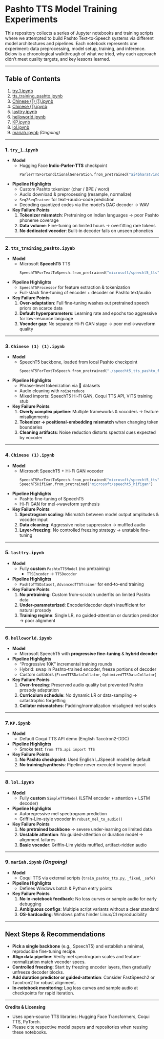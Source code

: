 # Pashto TTS Model Training Experiments

This repository collects a series of Jupyter notebooks and training scripts where we attempted to build Pashto Text-to-Speech systems via different model architectures and pipelines. Each notebook represents one experiment: data preprocessing, model setup, training, and inference. Below is a chronological walkthrough of what we tried, why each approach didn’t meet quality targets, and key lessons learned.

---

## Table of Contents

1. [try_1.ipynb](#1-try_1ipynb)  
2. [tts_training_pashto.ipynb](#2-tts_training_pashtoipynb)  
3. [Chinese (1) (1).ipynb](#3-chinese-1-1ipynb)  
4. [Chinese (1).ipynb](#4-chinese-1ipynb)  
5. [lasttry.ipynb](#5-lasttryipynb)  
6. [helloworld.ipynb](#6-helloworldipynb)  
7. [KP.ipynb](#7-kpipynb)  
8. [lol.ipynb](#8-lolipynb)  
9. [mariah.ipynb](#9-mariahipynb) *(Ongoing)*  

---

### 1. `try_1.ipynb`

- **Model**  
  - Hugging Face **Indic-Parler-TTS** checkpoint  
    ```python
    ParlerTTSForConditionalGeneration.from_pretrained("ai4bharat/indic-parler-tts")
    ```
- **Pipeline Highlights**  
  - Custom Pashto tokenizer (char / BPE / word)  
  - Audio download & preprocessing (resample, normalize)  
  - `Seq2SeqTrainer` for text→audio-code prediction  
  - Decoding quantized codes via the model’s DAC decoder → WAV  
- **Key Failure Points**  
  1. **Tokenizer mismatch**: Pretraining on Indian languages → poor Pashto phoneme coverage  
  2. **Data volume**: Fine-tuning on limited hours → overfitting rare tokens  
  3. **No dedicated vocoder**: Built-in decoder fails on unseen phonetics  

---

### 2. `tts_training_pashto.ipynb`

- **Model**  
  - Microsoft **SpeechT5** TTS  
    ```python
    SpeechT5ForTextToSpeech.from_pretrained("microsoft/speecht5_tts")
    ```
- **Pipeline Highlights**  
  - `SpeechT5Processor` for feature extraction & tokenization  
  - Full-stack fine-tuning of encoder + decoder on Pashto text/audio  
- **Key Failure Points**  
  1. **Over-adaptation**: Full fine-tuning washes out pretrained speech priors on scarce data  
  2. **Default hyperparameters**: Learning rate and epochs too aggressive for low-resource language  
  3. **Vocoder gap**: No separate Hi-Fi GAN stage → poor mel→waveform quality  

---

### 3. `Chinese (1) (1).ipynb`

- **Model**  
  - SpeechT5 backbone, loaded from local Pashto checkpoint  
    ```python
    SpeechT5ForTextToSpeech.from_pretrained("./speecht5_tts_pashto_final")
    ```
- **Pipeline Highlights**  
  - Phrase-level tokenization via 🤗 datasets  
  - Audio cleaning with `noisereduce`  
  - Mixed imports: SpeechT5 Hi-Fi GAN, Coqui TTS API, VITS training stub  
- **Key Failure Points**  
  1. **Overly complex pipeline**: Multiple frameworks & vocoders → feature misalignments  
  2. **Tokenizer → positional-embedding mismatch** when changing token boundaries  
  3. **Cleaning artifacts**: Noise reduction distorts spectral cues expected by vocoder  

---

### 4. `Chinese (1).ipynb`

- **Model**  
  - Microsoft SpeechT5 + Hi-Fi GAN vocoder  
    ```python
    SpeechT5ForTextToSpeech.from_pretrained("microsoft/speecht5_tts")
    SpeechT5HifiGan.from_pretrained("microsoft/speecht5_hifigan")
    ```
- **Pipeline Highlights**  
  - Pashto fine-tuning of SpeechT5  
  - Hi-Fi GAN for mel→waveform synthesis  
- **Key Failure Points**  
  1. **Spectrogram scaling**: Mismatch between model output amplitudes & vocoder input  
  2. **Data cleaning**: Aggressive noise suppression → muffled audio  
  3. **Layer-freezing**: No controlled freezing strategy → unstable fine-tuning  

---

### 5. `lasttry.ipynb`

- **Model**  
  - Fully **custom** `PashtoTTSModel` (no pretraining)  
    - `TTSEncoder` → `TTSDecoder`
- **Pipeline Highlights**  
  - `PashtoTTSDataset`, `AdvancedTTSTrainer` for end-to-end training  
- **Key Failure Points**  
  1. **No pretraining**: Custom from-scratch underfits on limited Pashto data  
  2. **Under-parameterized**: Encoder/decoder depth insufficient for natural prosody  
  3. **Training regime**: Single LR, no guided-attention or duration predictor → poor alignment  

---

### 6. `helloworld.ipynb`

- **Model**  
  - Microsoft SpeechT5 with **progressive fine-tuning** & **hybrid decoder**  
- **Pipeline Highlights**  
  - “Progressive 10K” incremental training rounds  
  - Hybrid: swap in Pashto-trained encoder, freeze portions of decoder  
  - Custom collators (`FixedTTSDataCollator`, `OptimizedTTSDataCollator`)  
- **Key Failure Points**  
  1. **Over-freezing**: Preserved audio quality but prevented Pashto prosody adaptation  
  2. **Curriculum schedule**: No dynamic LR or data-sampling → catastrophic forgetting  
  3. **Collator mismatches**: Padding/normalization misaligned mel scales  

---

### 7. `KP.ipynb`

- **Model**  
  - Default Coqui TTS API demo (English Tacotron2-DDC)  
- **Pipeline Highlights**  
  - Smoke test: `from TTS.api import TTS`  
- **Key Failure Points**  
  1. **No Pashto checkpoint**: Used English LJSpeech model by default  
  2. **No training/synthesis**: Pipeline never executed beyond import  

---

### 8. `lol.ipynb`

- **Model**  
  - Fully **custom** `SimpleTTSModel` (LSTM encoder + attention + LSTM decoder)  
- **Pipeline Highlights**  
  - Autoregressive mel spectrogram prediction  
  - Griffin-Lim–style vocoder in `robust_mel_to_audio()`  
- **Key Failure Points**  
  1. **No pretrained backbone** → severe under-learning on limited data  
  2. **Unstable attention**: No guided-attention or duration model → alignment failures  
  3. **Basic vocoder**: Griffin-Lim yields muffled, artifact-ridden audio  

---

### 9. `mariah.ipynb`  *(Ongoing)*

- **Model**  
  - Coqui TTS via external scripts (`train_pashto_tts.py`, `_fixed`, `_safe`)  
- **Pipeline Highlights**  
  - Defines Windows batch & Python entry points  
- **Key Failure Points**  
  1. **No in-notebook feedback**: No loss curves or sample audio for early debugging  
  2. **Ambiguous configs**: Multiple script variants without a clear standard  
  3. **OS-hardcoding**: Windows paths hinder Linux/CI reproducibility  

---

## Next Steps & Recommendations

- **Pick a single backbone** (e.g., SpeechT5) and establish a minimal, reproducible fine-tuning recipe.  
- **Align data pipeline**: Verify mel spectrogram scales and feature-normalization match vocoder specs.  
- **Controlled freezing**: Start by freezing encoder layers, then gradually unfreeze decoder blocks.  
- **Add duration predictor or guided-attention**: Consider FastSpeech2 or Tacotron2 for robust alignment.  
- **In-notebook monitoring**: Log loss curves and sample audio at checkpoints for rapid iteration.  

---

**Credits & Licensing**  
- Uses open-source TTS libraries: Hugging Face Transformers, Coqui TTS, PyTorch.  
- Please cite respective model papers and repositories when reusing these notebooks.  
